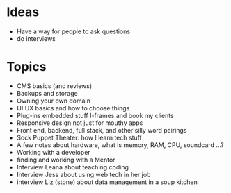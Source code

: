 Ideas
===========
* Have a way for people to ask questions
* do interviews


Topics
===========

* CMS basics (and reviews)
* Backups and storage
* Owning your own domain
* UI UX basics and how to choose things
* Plug-ins embedded stuff I-frames and book my clients
* Responsive design not just for mouthy apps
* Front end, backend, full stack, and other silly word pairings
* Sock Puppet Theater: how I learn tech stuff
* A few notes about hardware, what is memory, RAM, CPU, soundcard ...?
* Working with a developer
* finding and working with a Mentor
* Interview Leana about teaching coding
* Interview Jess about using web tech in her job
* interview Liz (stone) about data management in a soup kitchen


